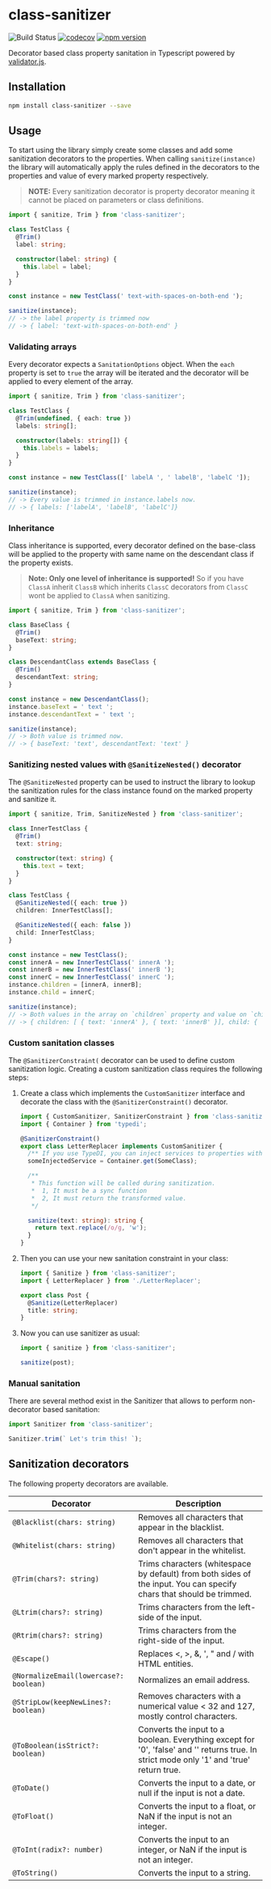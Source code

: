 # class-sanitizer

![Build Status](https://github.com/typestack/class-sanitizer/workflows/CI/badge.svg)
[![codecov](https://codecov.io/gh/typestack/class-sanitizer/branch/master/graph/badge.svg)](https://codecov.io/gh/typestack/class-sanitizer)
[![npm version](https://badge.fury.io/js/class-sanitizer.svg)](https://badge.fury.io/js/class-sanitizer)

Decorator based class property sanitation in Typescript powered by [validator.js][validator.js].

## Installation

```bash
npm install class-sanitizer --save
```

## Usage

To start using the library simply create some classes and add some sanitization decorators to the properties. When calling
`sanitize(instance)` the library will automatically apply the rules defined in the decorators to the properties and value of
every marked property respectively.

> **NOTE:** Every sanitization decorator is property decorator meaning it cannot be placed on parameters or class definitions.

```typescript
import { sanitize, Trim } from 'class-sanitizer';

class TestClass {
  @Trim()
  label: string;

  constructor(label: string) {
    this.label = label;
  }
}

const instance = new TestClass(' text-with-spaces-on-both-end ');

sanitize(instance);
// -> the label property is trimmed now
// -> { label: 'text-with-spaces-on-both-end' }
```

### Validating arrays

Every decorator expects a `SanitationOptions` object. When the `each` property is set to `true`
the array will be iterated and the decorator will be applied to every element of the array.

```ts
import { sanitize, Trim } from 'class-sanitizer';

class TestClass {
  @Trim(undefined, { each: true })
  labels: string[];

  constructor(labels: string[]) {
    this.labels = labels;
  }
}

const instance = new TestClass([' labelA ', ' labelB', 'labelC ']);

sanitize(instance);
// -> Every value is trimmed in instance.labels now.
// -> { labels: ['labelA', 'labelB', 'labelC']}
```

### Inheritance

Class inheritance is supported, every decorator defined on the base-class will
be applied to the property with same name on the descendant class if the property exists.

> **Note: Only one level of inheritance is supported!** So if you have `ClassA` inherit `ClassB` which inherits `ClassC`
> decorators from `ClassC` wont be applied to `ClassA` when sanitizing.

```ts
import { sanitize, Trim } from 'class-sanitizer';

class BaseClass {
  @Trim()
  baseText: string;
}

class DescendantClass extends BaseClass {
  @Trim()
  descendantText: string;
}

const instance = new DescendantClass();
instance.baseText = ' text ';
instance.descendantText = ' text ';

sanitize(instance);
// -> Both value is trimmed now.
// -> { baseText: 'text', descendantText: 'text' }
```

### Sanitizing nested values with `@SanitizeNested()` decorator

The `@SanitizeNested` property can be used to instruct the library to lookup the sanitization rules
for the class instance found on the marked property and sanitize it.

```ts
import { sanitize, Trim, SanitizeNested } from 'class-sanitizer';

class InnerTestClass {
  @Trim()
  text: string;

  constructor(text: string) {
    this.text = text;
  }
}

class TestClass {
  @SanitizeNested({ each: true })
  children: InnerTestClass[];

  @SanitizeNested({ each: false })
  child: InnerTestClass;
}

const instance = new TestClass();
const innerA = new InnerTestClass(' innerA ');
const innerB = new InnerTestClass(' innerB ');
const innerC = new InnerTestClass(' innerC ');
instance.children = [innerA, innerB];
instance.child = innerC;

sanitize(instance);
// -> Both values in the array on `children` property and value on `child` property is sanitized.
// -> { children: [ { text: 'innerA' }, { text: 'innerB' }], child: { 'innerC' }}
```

### Custom sanitation classes

The `@SanitizerConstraint(` decorator can be used to define custom sanitization logic. Creating a custom sanitization class requires the following steps:

1. Create a class which implements the `CustomSanitizer` interface and decorate the class with the `@SanitizerConstraint()` decorator.

   ```typescript
   import { CustomSanitizer, SanitizerConstraint } from 'class-sanitizer';
   import { Container } from 'typedi';

   @SanitizerConstraint()
   export class LetterReplacer implements CustomSanitizer {
     /** If you use TypeDI, you can inject services to properties with `Container.get` function. */
     someInjectedService = Container.get(SomeClass);

     /**
      * This function will be called during sanitization.
      *  1, It must be a sync function
      *  2, It must return the transformed value.
      */

     sanitize(text: string): string {
       return text.replace(/o/g, 'w');
     }
   }
   ```

1. Then you can use your new sanitation constraint in your class:

   ```typescript
   import { Sanitize } from 'class-sanitizer';
   import { LetterReplacer } from './LetterReplacer';

   export class Post {
     @Sanitize(LetterReplacer)
     title: string;
   }
   ```

1. Now you can use sanitizer as usual:

   ```typescript
   import { sanitize } from 'class-sanitizer';

   sanitize(post);
   ```

### Manual sanitation

There are several method exist in the Sanitizer that allows to perform non-decorator based sanitation:

```typescript
import Sanitizer from 'class-sanitizer';

Sanitizer.trim(` Let's trim this! `);
```

## Sanitization decorators

The following property decorators are available.

| Decorator                              | Description                                                                                                                              |
| -------------------------------------- | ---------------------------------------------------------------------------------------------------------------------------------------- |
| `@Blacklist(chars: string)`            | Removes all characters that appear in the blacklist.                                                                                     |
| `@Whitelist(chars: string)`            | Removes all characters that don't appear in the whitelist.                                                                               |
| `@Trim(chars?: string)`                | Trims characters (whitespace by default) from both sides of the input. You can specify chars that should be trimmed.                     |
| `@Ltrim(chars?: string)`               | Trims characters from the left-side of the input.                                                                                        |
| `@Rtrim(chars?: string)`               | Trims characters from the right-side of the input.                                                                                       |
| `@Escape()`                            | Replaces <, >, &, ', " and / with HTML entities.                                                                                         |
| `@NormalizeEmail(lowercase?: boolean)` | Normalizes an email address.                                                                                                             |
| `@StripLow(keepNewLines?: boolean)`    | Removes characters with a numerical value < 32 and 127, mostly control characters.                                                       |
| `@ToBoolean(isStrict?: boolean)`       | Converts the input to a boolean. Everything except for '0', 'false' and '' returns true. In strict mode only '1' and 'true' return true. |
| `@ToDate()`                            | Converts the input to a date, or null if the input is not a date.                                                                        |
| `@ToFloat()`                           | Converts the input to a float, or NaN if the input is not an integer.                                                                    |
| `@ToInt(radix?: number)`               | Converts the input to an integer, or NaN if the input is not an integer.                                                                 |
| `@ToString()`                          | Converts the input to a string.                                                                                                          |

[validator.js]: https://github.com/chriso/validator.js
[typedi]: https://github.com/pleerock/typedi
